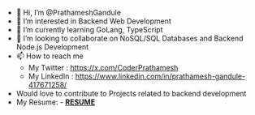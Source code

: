 - 👋 Hi, I’m @PrathameshGandule
- 👀 I’m interested in Backend Web Development
- 🌱 I’m currently learning GoLang, TypeScript
- 💞️ I’m looking to collaborate on NoSQL/SQL Databases and Backend Node.js Development
- 📫 How to reach me
  - My Twitter : https://x.com/CoderPrathamesh
  - My LinkedIn : https://www.linkedin.com/in/prathamesh-gandule-417671258/
- Would love to contribute to Projects related to backend development
- My Resume: - **[RESUME](https://drive.google.com/file/d/1Hz0Om-YabCYZ3D136wE3016L0F5ynvYi/view?usp=drive_link)**

<!---
PrathameshGandule/PrathameshGandule is a ✨ special ✨ repository because its `README.md` (this file) appears on your GitHub profile.
You can click the Preview link to take a look at your changes.
--->
